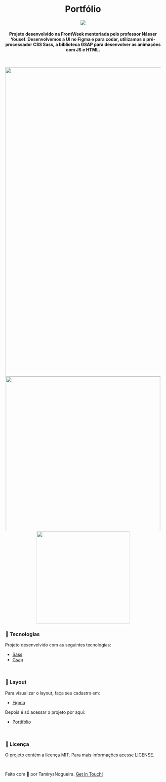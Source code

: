 
<h1 align="center">
    Portfólio
</h1>

<p align="center">
    <a href="https://github.com/tamirysnogueira/Portifolio-FrontWeek/blob/master/LICENSE">
        <img src="https://img.shields.io/badge/License-MIT-yellow.svg">
    </a>    
</p>

<h4 align="center">
    Projeto desenvolvido na FrontWeek mentoriada pelo professor Násser Yousef.
    Desenvolvemos a UI no Figma e para codar, utilizamos o pré-processador CSS Sass, a biblioteca GSAP para desenvolver as animações com JS e HTML.
</h4>
<br>
<p align="center">
    <img src = "gif/desktop.gif" width="1000px">
    <img src = "gif/tablet.gif" width="500px">
    <img src = "gif/celular.gif" width="300px">
</p>

### 🚀 Tecnologias
<p> Projeto desenvolvido com as seguintes tecnologias: </p>

- [Sass](https://sass-lang.com/)
- [Gsap](https://greensock.com/gsap/)

<br>

### 🔖 Layout
<p> Para visualizar o layout, faça seu cadastro em: </p>

- [Figma](https://www.figma.com/)

<p> Depois é só acessar o projeto por aqui: </p>

- [Portifólio](https://www.figma.com/file/yEW0JLoL3S7Zw4fAagNvyf/Portif%C3%B3lio?node-id=0%3A1)

<br>

### 📝 Licença
O projeto contém a licença MIT. Para mais informações acesse [LICENSE](https://github.com/tamirysnogueira/Portfolio-FrontWeek/blob/master/LICENSE).

<br>

Feito com 💖 por TamirysNogueira. [Get in Touch!](https://www.linkedin.com/in/tamirys-nogueira-346958205/)